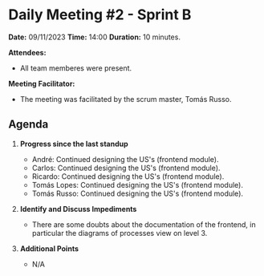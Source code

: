 # Daily Meeting #2 - Sprint B

**Date:** 09/11/2023
**Time:** 14:00
**Duration:** 10 minutes.

**Attendees:**  
- All team memberes were present.

**Meeting Facilitator:**  
- The meeting was facilitated by the scrum master, Tomás Russo.

## Agenda

1. **Progress since the last standup**
   - André: Continued designing the US's (frontend module).
   - Carlos: Continued designing the US's (frontend module).
   - Ricardo: Continued designing the US's (frontend module).
   - Tomás Lopes: Continued designing the US's (frontend module).
   - Tomás Russo: Continued designing the US's (frontend module).

2. **Identify and Discuss Impediments**
   - There are some doubts about the documentation of the frontend, in particular the diagrams of processes view on level 3.
   
3. **Additional Points**
   - N/A
